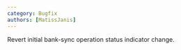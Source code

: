 ```yaml
---
category: Bugfix
authors: [MatissJanis]
---
```


Revert initial bank-sync operation status indicator change.
